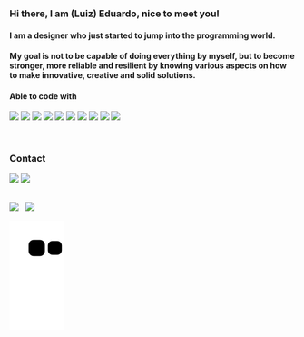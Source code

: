 ### Hi there, I am (Luiz) Eduardo, nice to meet you!
#### I am a designer who just started to jump into the programming world.
#### My goal is not to be capable of doing everything by myself, but to become stronger, more reliable and resilient by knowing various aspects on how to make innovative, creative and solid solutions.

#### Able to code with
<img src="https://img.shields.io/badge/-HTML-orange?logo=HTML5" /> <img src="https://img.shields.io/badge/-CSS-informational?logo=CSS3" /> <img src="https://img.shields.io/badge/-Javascript-yellow?logo=Javascript" /> <img src="https://img.shields.io/badge/-React-blue?logo=React" /> <img src="https://img.shields.io/badge/-Redux-blueviolet?logo=Redux" /> <img src="http://img.shields.io/badge/-MySQL-white?logo=mysql" /> <img src="http://img.shields.io/badge/-MongoDB-grey?logo=mongodb" /> <img src="http://img.shields.io/badge/-Node.Js-green?logo=node.js" /> <img src="https://img.shields.io/badge/-TypeScript-black?logo=typescript" /> <img src="https://img.shields.io/badge/-Python-green?logo=python" />
</div>
   
<div style="display: inline_block"> <br>
   <h3> Contact </h3>
  <a href = "mailto:edusacarneiro@gmail.com"><img src="https://img.shields.io/badge/-Gmail-%23333?style=for-the-badge&logo=gmail&logoColor=white" target="_blank"></a>
  <a href="https://www.linkedin.com/in/eduardosacarneiro/" target="_blank"><img src="https://img.shields.io/badge/-LinkedIn-%230077B5?style=for-the-badge&logo=linkedin&logoColor=white" target="_blank"></a>
  </div>
   


 <br>
   
  <img height="180em" src="https://github-readme-stats.vercel.app/api?username=eddieRAM&show_icons=true&theme=midnight-purple&include_all_commits=true&count_private=true"/> &nbsp;
  <img height="180em" src="https://github-readme-stats.vercel.app/api/top-langs/?username=EddieRAM&layout=demo&langs_count=7&theme=midnight-purple"/>


  ![Snake animation](https://github.com/rafaballerini/rafaballerini/blob/output/github-contribution-grid-snake.svg)
</div>
